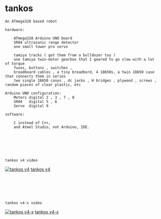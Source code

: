 tankos
===

```
An ATmega328 based robot
```

```
hardware:

    ATmega328 Arduino UNO board
    SR04 ultrasonic range detector
    one small tower pro servo

    tamiya tracks ( got them from a bulldozer toy )
    one tamiya twin-motor gearbox that I geared to go slow with a lot of torque
    fuses, buttons , switches ,
    breadboard cables , a tiny breadbord, 4 18650s, a twin 18650 case that connects them in series
    two single 18650 cases , dc jacks , H bridges , plywood , screws , random pieces of clear plastic, etc

Arduino UNO configuration:
    Moters digital 2 , 3 , 7 , 8
    SR04   digital 5 , 6
    Servo  digital 9

```

```
software:

    C instead of C++,
    and Atmel Studio, not Arduino, IDE.

```



<br /><br />
<br /><br />
```
tankos v4 video
```

[![tankos v4](https://img.youtube.com/vi/QqXD1uUuLKk/0.jpg)](https://www.youtube.com/watch?v=QqXD1uUuLKk)
[tankos v4](https://www.youtube.com/watch?v=QqXD1uUuLKk)

<br /><br />
<br /><br />
```
tankos v4-x video
```
[![tankos v4-x](https://img.youtube.com/vi/IorM4t_DukM/0.jpg)](https://www.youtube.com/watch?v=IorM4t_DukM)
[tankos v4-x](https://www.youtube.com/watch?v=IorM4t_DukM)

```
```

